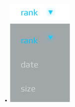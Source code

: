 - ![](https://raw.githubusercontent.com/cybercongress/prism/img-upload/components/1-molecules/input/sort/dropdown.png)